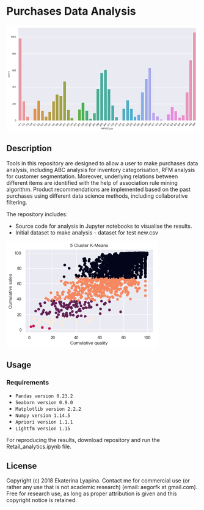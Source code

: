 # Purchases Data Analysis
![Example detection](assets/RFM.png)
## Description

Tools in this repository are designed to allow a user to make purchases data analysis, including ABC analysis for inventory categorisation, RFM analysis for customer segmentation.
Moreover, underlying relations between different items are identified with the help of association rule mining algorithm. Product recommendations are implemented based on the past purchases using different data science methods, including collaborative filtering.

The repository includes:
* Source code for analysis in Jupyter notebooks to visualise the results.
* Initial dataset to make analysis - dataset for test new.csv

![Trained model on Video](assets/sales.png)

## Usage
### Requirements
* `Pandas version 0.23.2`
* `Seaborn version 0.9.0`
* `Matplotlib version 2.2.2`
* `Numpy version 1.14.5`
* `Apriori version 1.1.1`
* `Lightfm version 1.15`

For reproducing the results, download repository and run the Retail_analytics.ipynb file.

## License
Copyright (c) 2018 Ekaterina Lyapina. Contact me for commercial use (or rather any use that is not academic research) (email: aegorfk at gmail.com). Free for research use, as long as proper attribution is given and this copyright notice is retained.
